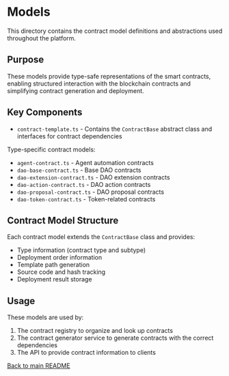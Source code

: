 # Models

This directory contains the contract model definitions and abstractions used throughout the platform.

## Purpose

These models provide type-safe representations of the smart contracts, enabling structured interaction with the blockchain contracts and simplifying contract generation and deployment.

## Key Components

- `contract-template.ts` - Contains the `ContractBase` abstract class and interfaces for contract dependencies

Type-specific contract models:

- `agent-contract.ts` - Agent automation contracts
- `dao-base-contract.ts` - Base DAO contracts
- `dao-extension-contract.ts` - DAO extension contracts
- `dao-action-contract.ts` - DAO action contracts
- `dao-proposal-contract.ts` - DAO proposal contracts
- `dao-token-contract.ts` - Token-related contracts

## Contract Model Structure

Each contract model extends the `ContractBase` class and provides:

- Type information (contract type and subtype)
- Deployment order information
- Template path generation
- Source code and hash tracking
- Deployment result storage

## Usage

These models are used by:

1. The contract registry to organize and look up contracts
2. The contract generator service to generate contracts with the correct dependencies
3. The API to provide contract information to clients

[Back to main README](/)
